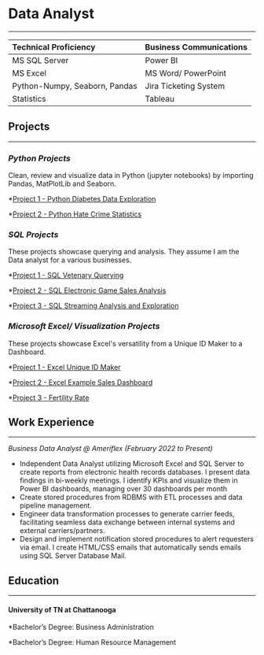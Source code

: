 # Data Analyst
* * *

| Technical Proficiency         | Business Communications  |
|:------------------------------|:-------------------------|
| MS SQL Server                 | Power BI                 | 
| MS Excel                      | MS Word/ PowerPoint      |
| Python-Numpy, Seaborn, Pandas | Jira Ticketing System    | 
| Statistics                    | Tableau                  | 

## Projects
* * *

### _Python Projects_


Clean, review and visualize data in Python (jupyter notebooks) by importing Pandas, MatPlotLib and Seaborn.

*[Project 1 - Python Diabetes Data Exploration](https://github.com/ClemonsJarred/DataAnalystPortfolio/blob/main/diabetes1.ipynb)

*[Project 2 - Python Hate Crime Statistics](https://github.com/ClemonsJarred/DataAnalystPortfolio/blob/main/hate-crime.ipynb)


### _SQL Projects_


These projects showcase querying and analysis. They assume I am the Data analyst for a various businesses.

*[Project 1 - SQL Vetenary Querying](https://github.com/ClemonsJarred/DataAnalystPortfolio/blob/main/Vet_SQL.sql) 

*[Project 2 - SQL Electronic Game Sales Analysis](https://github.com/ClemonsJarred/DataAnalystPortfolio/blob/fa05d0378be3fdbfebe18ddd33f992d1e54b70ae/Game_Sales_SQL.sql)

*[Project 3 - SQL Streaming Analysis and Exploration](https://github.com/ClemonsJarred/DataAnalystPortfolio/blob/main/TwitchSQL.sql)


### _Microsoft Excel/ Visualization Projects_


These projects showcase Excel's versatility from a Unique ID Maker to a Dashboard.

*[Project 1 - Excel Unique ID Maker](https://1drv.ms/x/s!AhEUIU-nD_3qgdNl2IZHRUtwuFct7Q?e=sNbjEf)

*[Project 2 - Excel Example Sales Dashboard](https://1drv.ms/x/s!AhEUIU-nD_3qgdNc0M04XOTQ3dBiWA?e=CcGHGj)

*[Project 3 - Fertility Rate](https://public.tableau.com/app/profile/jarred.clemons/viz/Average_Fertility_Rate-JC/Sheet1)



## Work Experience
* * *
_Business Data Analyst @ Ameriflex (February 2022 to Present)_
*	Independent Data Analyst utilizing Microsoft Excel and SQL Server to create reports from electronic health records databases. I present data findings in bi-weekly meetings. I identify KPIs and visualize them in Power BI dashboards, managing over 30 dashboards per month
*	Create stored procedures from RDBMS with ETL processes and data pipeline management. 
*	Engineer data transformation processes to generate carrier feeds, facilitating seamless data exchange between internal systems and external carriers/partners.
*	Design and implement notification stored procedures to alert requesters via email. I create HTML/CSS emails that automatically sends emails using SQL Server Database Mail.


## Education
* * *

#### University of TN at Chattanooga

*Bachelor’s Degree: Business Administration

*Bachelor’s Degree: Human Resource Management







